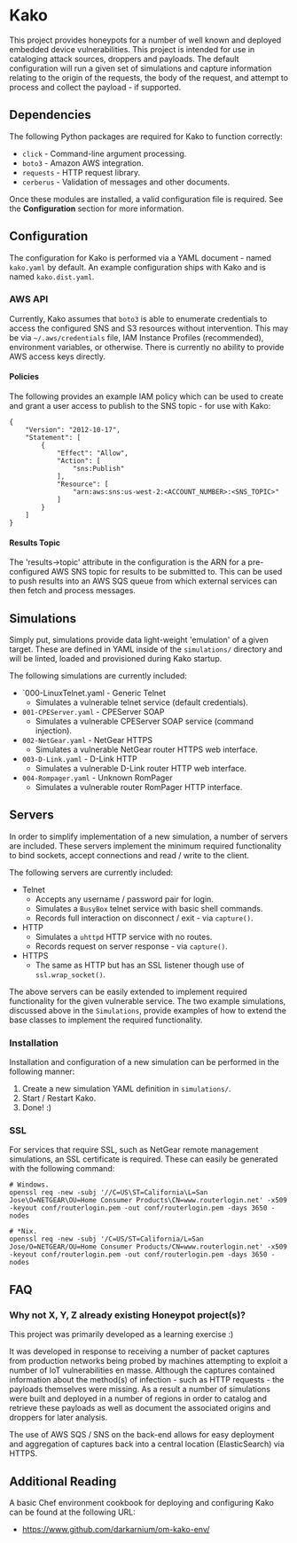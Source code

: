# Kako

This project provides honeypots for a number of well known and deployed embedded device vulnerabilities. This project is intended for use in cataloging attack sources, droppers and payloads. The default configuration will run a given set of simulations and capture information relating to the origin of the requests, the body of the request, and attempt to process and collect the payload - if supported.

## Dependencies

The following Python packages are required for Kako to function correctly:

* `click` - Command-line argument processing.
* `boto3` - Amazon AWS integration.
* `requests` - HTTP request library.
* `cerberus` - Validation of messages and other documents.

Once these modules are installed, a valid configuration file is required. See the **Configuration** section for more information.

## Configuration

The configuration for Kako is performed via a YAML document - named `kako.yaml` by default. An example configuration ships with Kako and is named `kako.dist.yaml`.

### AWS API

Currently, Kako assumes that `boto3` is able to enumerate credentials to access the configured SNS and S3 resources without intervention. This may be via `~/.aws/credentials` file, IAM Instance Profiles (recommended), environment variables, or otherwise. There is currently no ability to provide AWS access keys directly.

#### Policies

The following provides an example IAM policy which can be used to create and grant a user access to publish to the SNS topic - for use with Kako:

```
{
    "Version": "2012-10-17",
    "Statement": [
        {
            "Effect": "Allow",
            "Action": [
                "sns:Publish"
            ],
            "Resource": [
                "arn:aws:sns:us-west-2:<ACCOUNT_NUMBER>:<SNS_TOPIC>"
            ]
        }
    ]
}
```

#### Results Topic

The 'results->topic' attribute in the configuration is the ARN for a pre-configured AWS SNS topic for results to be submitted to. This can be used to push results into an AWS SQS queue from which external services can then fetch and process messages.

## Simulations

Simply put, simulations provide data light-weight 'emulation' of a given target. These are defined in YAML inside of the `simulations/` directory and will be linted, loaded and provisioned during Kako startup.

The following simulations are currently included:

* `000-LinuxTelnet.yaml - Generic Telnet
  * Simulates a vulnerable telnet service (default credentials).
* `001-CPEServer.yaml` - CPEServer SOAP
  * Simulates a vulnerable CPEServer SOAP service (command injection).
* `002-NetGear.yaml` - NetGear HTTPS
  * Simulates a vulnerable NetGear router HTTPS web interface.
* `003-D-Link.yaml` - D-Link HTTP
  * Simulates a vulnerable D-Link router HTTP web interface.
* `004-Rompager.yaml` - Unknown RomPager
  * Simulates a vulnerable router RomPager HTTP interface.

## Servers

In order to simplify implementation of a new simulation, a number of servers are included. These servers implement the minimum required functionality to bind sockets, accept connections and read / write to the client.

The following servers are currently included:

* Telnet
  * Accepts any username / password pair for login.
  * Simulates a `BusyBox` telnet service with basic shell commands.
  * Records full interaction on disconnect / exit - via `capture()`.
* HTTP
  * Simulates a `uhttpd` HTTP service with no routes.
  * Records request on server response - via `capture()`.
* HTTPS
  * The same as HTTP but has an SSL listener though use of `ssl.wrap_socket()`.

The above servers can be easily extended to implement required functionality for the given vulnerable service. The two example simulations, discussed above in the `Simulations`, provide examples of how to extend the base classes to implement the required functionality.

### Installation

Installation and configuration of a new simulation can be performed in the following manner:

1. Create a new simulation YAML definition in `simulations/`.
2. Start / Restart Kako.
3. Done! :)

### SSL

For services that require SSL, such as NetGear remote management simulations, an SSL certificate is required. These can easily be generated with the following command:

```
# Windows.
openssl req -new -subj '//C=US\ST=California\L=San Jose\O=NETGEAR\OU=Home Consumer Products\CN=www.routerlogin.net' -x509 -keyout conf/routerlogin.pem -out conf/routerlogin.pem -days 3650 -nodes

# *Nix.
openssl req -new -subj '/C=US/ST=California/L=San Jose/O=NETGEAR/OU=Home Consumer Products/CN=www.routerlogin.net' -x509 -keyout conf/routerlogin.pem -out conf/routerlogin.pem -days 3650 -nodes
```

## FAQ

### Why not X, Y, Z already existing Honeypot project(s)?

This project was primarily developed as a learning exercise :)

It was developed in response to receiving a number of packet captures from production networks being probed by machines attempting to exploit a number of IoT vulnerabilities en masse. Although the captures contained information about the method(s) of infection - such as HTTP requests - the payloads themselves were missing. As a result a number of simulations were built and deployed in a number of regions in order to catalog and retrieve these payloads as well as document the associated origins and droppers for later analysis.

The use of AWS SQS / SNS on the back-end allows for easy deployment and aggregation of captures back into a central location (ElasticSearch) via HTTPS.

## Additional Reading

A basic Chef environment cookbook for deploying and configuring Kako can be found at the following URL:

* https://www.github.com/darkarnium/om-kako-env/
